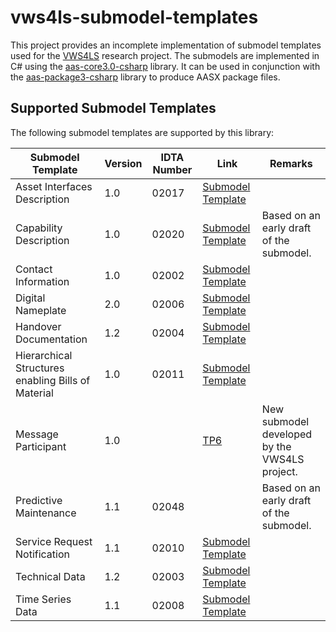 # vws4ls-submodel-templates

This project provides an incomplete implementation of submodel templates used for the [VWS4LS](https://github.com/vws4ls) research project. The submodels are implemented in C# using the [aas-core3.0-csharp](https://github.com/aas-core-works/aas-core3.0-csharp) library. It can be used in conjunction with the [aas-package3-csharp](https://github.com/aas-core-works/aas-package3-csharp) library to produce AASX package files.

## Supported Submodel Templates

The following submodel templates are supported by this library:

| Submodel Template                                  | Version | IDTA Number | Link                    | Remarks                                       |
| -------------------------------------------------- | ------- | ----------- | ----------------------- | --------------------------------------------- |
| Asset Interfaces Description                       | 1.0     | 02017       | [Submodel Template][1]  |
| Capability Description                             | 1.0     | 02020       | [Submodel Template][2]  | Based on an early draft of the submodel.      |
| Contact Information                                | 1.0     | 02002       | [Submodel Template][3]  |
| Digital Nameplate                                  | 2.0     | 02006       | [Submodel Template][4]  |
| Handover Documentation                             | 1.2     | 02004       | [Submodel Template][5]  |
| Hierarchical Structures enabling Bills of Material | 1.0     | 02011       | [Submodel Template][6]  |
| Message Participant                                | 1.0     |             | [TP6][7]                | New submodel developed by the VWS4LS project. |
| Predictive Maintenance                             | 1.1     | 02048       |                         | Based on an early draft of the submodel.      |
| Service Request Notification                       | 1.1     | 02010       | [Submodel Template][8]  |
| Technical Data                                     | 1.2     | 02003       | [Submodel Template][9]  |
| Time Series Data                                   | 1.1     | 02008       | [Submodel Template][10] |

<!-- links -->
[1]: https://industrialdigitaltwin.org/wp-content/uploads/2024/01/IDTA-02017-1-0_Submodel_Asset-Interfaces-Description.pdf
[2]: https://github.com/admin-shell-io/submodel-templates/tree/0b6ff2a9ae21cf6e3305081e0a1a478f393b54a7/development/Capability/1/0
[3]: https://industrialdigitaltwin.org/wp-content/uploads/2022/10/IDTA-02002-1-0_Submodel_ContactInformation.pdf
[4]: https://industrialdigitaltwin.org/wp-content/uploads/2022/10/IDTA-02006-2-0_Submodel_Digital-Nameplate.pdf
[5]: https://industrialdigitaltwin.org/wp-content/uploads/2023/03/IDTA-02004-1-2_Submodel_Handover-Documentation.pdf
[6]: https://industrialdigitaltwin.org/wp-content/uploads/2024/06/IDTA-02011-1-1_Submodel_HierarchicalStructuresEnablingBoM.pdf
[7]: https://github.com/VWS4LS/vws4ls-subproject-results/tree/main/TP06
[8]: https://industrialdigitaltwin.org/wp-content/uploads/2023/10/IDTA-02010-1-0_Submodel_ServiceRequestNotification.pdf
[9]: https://industrialdigitaltwin.org/wp-content/uploads/2022/10/IDTA-02003-1-2_Submodel_TechnicalData.pdf
[10]: https://industrialdigitaltwin.org/wp-content/uploads/2023/03/IDTA-02008-1-1_Submodel_TimeSeriesData.pdf
